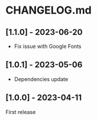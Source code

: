 # CHANGELOG.md

## [1.1.0] - 2023-06-20

- Fix issue with Google Fonts

## [1.0.1] - 2023-05-06

- Dependencies update

## [1.0.0] - 2023-04-11

First release